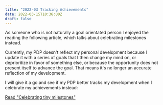 ```yaml
---
title: "2022-03 Tracking Achievements"
date: 2022-03-15T10:36:00Z
draft: false
---
```


As someone who is not naturally a goal orientated person I enjoyed the reading the following article, which talks about celebrating milestones instead.

Currently, my PDP doesn't reflect my personal development because I update it with a series of goals that I then change my mind on, or deprioritize in favor of something else, or because the opportunity does not present itself to advance the goal. That means it's no longer an accurate reflection of my development.

I will give it a go and see if my PDP better tracks my development when I celebrate my achievements instead:

[Read "Celebrating tiny milestones"](https://href.li/?https://jvns.ca/blog/2022/03/13/celebrate-tiny-learning-milestones/)
